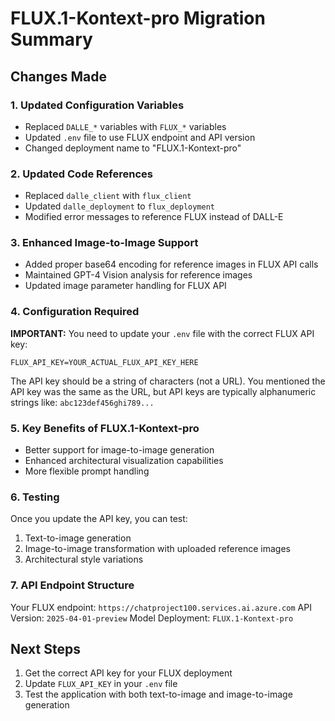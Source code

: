 # FLUX.1-Kontext-pro Migration Summary

## Changes Made

### 1. Updated Configuration Variables
- Replaced `DALLE_*` variables with `FLUX_*` variables
- Updated `.env` file to use FLUX endpoint and API version
- Changed deployment name to "FLUX.1-Kontext-pro"

### 2. Updated Code References
- Replaced `dalle_client` with `flux_client` 
- Updated `dalle_deployment` to `flux_deployment`
- Modified error messages to reference FLUX instead of DALL-E

### 3. Enhanced Image-to-Image Support
- Added proper base64 encoding for reference images in FLUX API calls
- Maintained GPT-4 Vision analysis for reference images
- Updated image parameter handling for FLUX API

### 4. Configuration Required

**IMPORTANT:** You need to update your `.env` file with the correct FLUX API key:

```env
FLUX_API_KEY=YOUR_ACTUAL_FLUX_API_KEY_HERE
```

The API key should be a string of characters (not a URL). You mentioned the API key was the same as the URL, but API keys are typically alphanumeric strings like:
`abc123def456ghi789...`

### 5. Key Benefits of FLUX.1-Kontext-pro
- Better support for image-to-image generation
- Enhanced architectural visualization capabilities
- More flexible prompt handling

### 6. Testing
Once you update the API key, you can test:
1. Text-to-image generation
2. Image-to-image transformation with uploaded reference images
3. Architectural style variations

### 7. API Endpoint Structure
Your FLUX endpoint: `https://chatproject100.services.ai.azure.com`
API Version: `2025-04-01-preview`
Model Deployment: `FLUX.1-Kontext-pro`

## Next Steps
1. Get the correct API key for your FLUX deployment
2. Update `FLUX_API_KEY` in your `.env` file
3. Test the application with both text-to-image and image-to-image generation